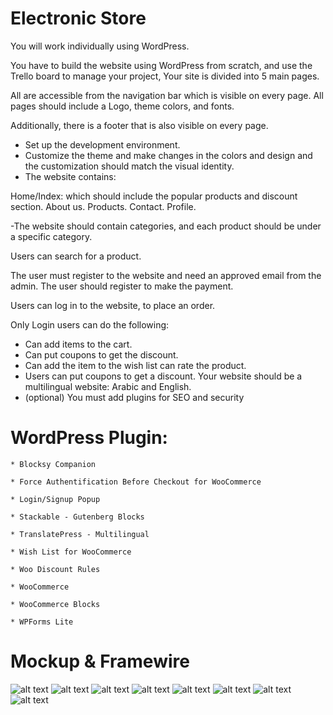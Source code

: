 # Electronic Store

You will work individually using WordPress.

You have to build the website using WordPress from scratch, and use the Trello board to manage your project, Your site is divided into 5 main pages.

All are accessible from the navigation bar which is visible on every page. All pages should include a Logo, theme colors, and fonts.
 
Additionally, there is a footer that is also visible on every page.

- Set up the development environment.
- Customize the theme and make changes in the colors and design and the customization should match the visual identity. 
- The website contains:

Home/Index: which should include the popular products and discount section. About us. Products. Contact. Profile.

-The website should contain categories, and each product should be under a specific category.

Users can search for a product.

The user must register to the website and need an approved email from the admin. The user should register to make the payment. 

Users can log in to the website, to place an order.

Only Login users can do the following: 

* Can add items to the cart.
* Can put coupons to get the discount.
* Can add the item to the wish list can rate the product. 
* Users can put coupons to get a discount. Your website should be a multilingual website: Arabic and English. 
* (optional) You must add plugins for SEO and security


# WordPress Plugin:
    * Blocksy Companion

    * Force Authentification Before Checkout for WooCommerce

    * Login/Signup Popup

    * Stackable - Gutenberg Blocks

    * TranslatePress - Multilingual

    * Wish List for WooCommerce

    * Woo Discount Rules

    * WooCommerce

    * WooCommerce Blocks

    * WPForms Lite

# Mockup & Framewire
![alt text](img/Desktop%20-%201.png)
![alt text](img/Desktop%20-%202.png)
![alt text](img/Desktop%20-%203.png)
![alt text](img/Desktop%20-%204.png)
![alt text](img/Desktop%20-%205.png)
![alt text](img/Desktop%20-%206.png)
![alt text](img/Desktop%20-%207.png)
![alt text](img/Desktop%20-%208.png)